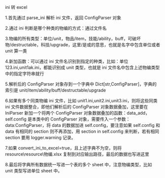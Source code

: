 ini 转 excel

1.首先通过 parse_ini 解析 ini 文件，返回 ConfigParser 对象

2.通过 ini 判断是哪个种类的物编的方式：通过文件名

3.物编的所有类型：单位/unit，物品/item，技能/ability，buff，可破坏物/destructable，科技/upgrade，这里/是或的意思，也就是名字中包含单位或者 unit 算一类

4.新加函数：可以通过 ini 文件名识别到指定的种类，比如：单位 123.ini,unit1ak.ini，都能识别成 unit 类型，也就是 ini 文件名中包含上述物编类型中的指定字符串就行

5.解析后的 ConfigParser 对象存到一个字典中 Dict[str,ConfigParser]，字典的索引是 unit/item/ability/buff/destructable/upgrade

6.如果有多个同类物编 ini 文件，比如 unit1.ini,unit2.ini,unit3.ini，则将这些同类 ini 文件数据整合，即他们解析后的 ConfigParser 对象数据叠加，这里要在 IniParser 新加一个将两个 ConfigParser 对象数据叠加的函数：data_add，self.config 是本类中的 ConfigParser 对象，需要传入一个参数：data:ConfigParser，将 data 的数据加进 self.config，要注意如果 self.config 和 data 有相同的 section 则不再添加，用 section in self.config 来判断，若有相同 section 要用 logger.warning 记录。

7.如果 convert_ini_to_excel=true，且上述字典不为空，则将 resource\resource\物编.xlsx 复制到对应输出路径，最后的数据也写进这里

8.最后将字典所有数据统一写进一个表的多个 sheet 中，注意物编类型，比如 unit 类型写进单位 sheet 中。
